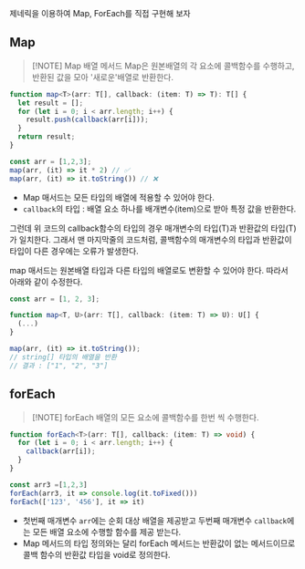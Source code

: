 
제네릭을 이용하여 Map, ForEach를 직접 구현해 보자

## Map

> [!NOTE] Map
> 배열 메서드 Map은 원본배열의 각 요소에 콜백함수를 수행하고, 반환된 값을 모아 '새로운'배열로 반환한다.

```typescript
function map<T>(arr: T[], callback: (item: T) => T): T[] {
  let result = [];
  for (let i = 0; i < arr.length; i++) {
    result.push(callback(arr[i]));
  }
  return result;
}

const arr = [1,2,3];
map(arr, (it) => it * 2) // ✅
map(arr, (it) => it.toString()) // ❌ 
```

- Map 매서드는 모든 타입의 배열에 적용할 수 있어야 한다. 
- `callback`의 타입 : 배열 요소 하나를 배개변수(item)으로 받아 특정 값을 반환한다.

그런데 위 코드의 callback함수의 타입의 경우 매개변수의 타입(T)과 반환값의 타입(T)가 일치한다. 그래서 맨 마지막줄의 코드처럼, 콜백함수의 매개변수의 타입과 반환값이타입이 다른 경우에는 오류가 발생한다.

map 매서드는 원본배열 타입과 다른 타입의 배열로도 변환할 수 있어야 한다. 따라서 아래와 같이 수정한다.

```typescript
const arr = [1, 2, 3];

function map<T, U>(arr: T[], callback: (item: T) => U): U[] {
  (...)
}

map(arr, (it) => it.toString());
// string[] 타입의 배열을 반환
// 결과 : ["1", "2", "3"]
```

## forEach

> [!NOTE] forEach
> 배열의 모든 요소에 콜백함수를 한번 씩 수행한다.

```typescript
function forEach<T>(arr: T[], callback: (item: T) => void) {
  for (let i = 0; i < arr.length; i++) {
    callback(arr[i]);
  }
}

const arr3 =[1,2,3]
forEach(arr3, it => console.log(it.toFixed()))
forEach(['123', '456'], it => it)
```

- 첫번째 매개변수 `arr`에는 순회 대상 배열을 제공받고 두번째 매개변수 `callback`에는 모든 배열 요소에 수행할 함수를 제공 받는다. 
- Map 메서드의 타입 정의와는 달리 forEach 메서드는 반환값이 없는 메서드이므로 콜백 함수의 반환값 타입을 void로 정의한다.
